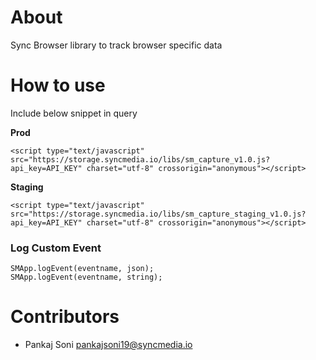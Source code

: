 # About

Sync Browser library to track browser specific data

# How to use

Include below snippet in query

__Prod__

```
<script type="text/javascript" src="https://storage.syncmedia.io/libs/sm_capture_v1.0.js?api_key=API_KEY" charset="utf-8" crossorigin="anonymous"></script>
```

__Staging__

```
<script type="text/javascript" src="https://storage.syncmedia.io/libs/sm_capture_staging_v1.0.js?api_key=API_KEY" charset="utf-8" crossorigin="anonymous"></script>
```

### Log Custom Event

```
SMApp.logEvent(eventname, json);
SMApp.logEvent(eventname, string);
```

# Contributors

* Pankaj Soni <pankajsoni19@syncmedia.io>
